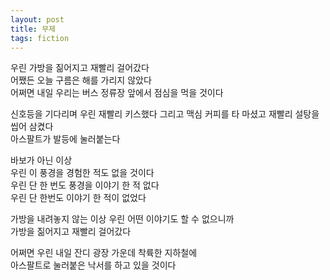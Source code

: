 ```yaml
---
layout: post
title: 무제
tags: fiction
---
```


우린 가방을 짊어지고 재빨리 걸어갔다  
어쨌든 오늘 구름은 해를 가리지 않았다  
어쩌면 내일 우리는 버스 정류장 앞에서 점심을 먹을 것이다

신호등을 기다리며 우린 재빨리 키스했다 그리고 맥심 커피를 타 마셨고 재빨리 설탕을 씹어 삼켰다  
아스팔트가 발등에 눌러붙는다

바보가 아닌 이상  
우린 이 풍경을 경험한 적도 없을 것이다  
우린 단 한 번도 풍경을 이야기 한 적 없다  
우린 단 한번도 이야기 한 적이 없었다

가방을 내려놓지 않는 이상 우린 어떤 이야기도 할 수 없으니까  
가방을 짊어지고 재빨리 걸어갔다

어쩌면 우린 내일 잔디 광장 가운데 착륙한 지하철에  
아스팔트로 눌러붙은 낙서를 하고 있을 것이다
